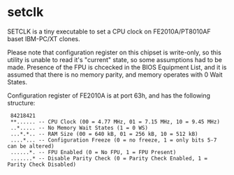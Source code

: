 # setclk
SETCLK is a tiny executable to set a CPU clock on FE2010A/PT8010AF baset IBM-PC/XT clones.

Please note that configuration register on this chipset is write-only, so this utility is unable to read it's "current" state, so some assumptions had to be made. Presence of the FPU is chcecked in the BIOS Equipment List, and it is assumed that there is no memory parity, and memory operates with 0 Wait States.

Configuration register of FE2010A is at port 63h, and has the following structure:
```
 84218421
 **...... -- CPU Clock (00 = 4.77 MHz, 01 = 7.15 MHz, 10 = 9.45 MHz)
 ..*..... -- No Memory Wait States (1 = 0 WS)
 ...*.*.. -- RAM Size (00 = 640 kB, 01 = 256 kB, 10 = 512 kB)
 ....*... -- Configuration Freeze (0 = no freeze, 1 = only bits 5-7 can be altered)
 ......*. -- FPU Enabled (0 = No FPU, 1 = FPU Present)
 .......* -- Disable Parity Check (0 = Parity Check Enabled, 1 = Parity Check Disabled)
```
